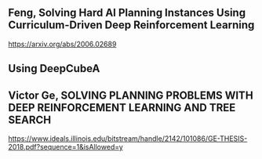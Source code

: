 
## Feng, Solving Hard AI Planning Instances Using Curriculum-Driven Deep Reinforcement Learning

https://arxiv.org/abs/2006.02689


## Using DeepCubeA

## Victor Ge, SOLVING PLANNING PROBLEMS WITH DEEP REINFORCEMENT LEARNING AND TREE SEARCH

https://www.ideals.illinois.edu/bitstream/handle/2142/101086/GE-THESIS-2018.pdf?sequence=1&isAllowed=y

